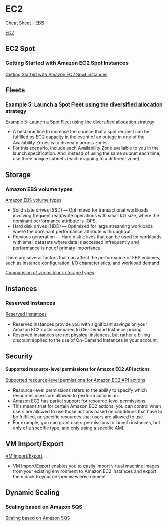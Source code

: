 # EC2

[Cheat Sheet - EBS](https://tutorialsdojo.com/amazon-ebs)

[EC2](https://tutorialsdojo.com/amazon-elastic-compute-cloud-amazon-ec2)

## EC2 Spot

### Getting Started with Amazon EC2 Spot Instances

[Getting Started with Amazon EC2 Spot Instances](https://aws.amazon.com/ec2/spot/getting-started/)


## Fleets

### Example 5: Launch a Spot Fleet using the diversified allocation strategy

[Example 5: Launch a Spot Fleet using the diversified allocation strategy](https://docs.aws.amazon.com/AWSEC2/latest/UserGuide/spot-fleet-examples.html#fleet-config5)

- A best practice to increase the chance that a spot request can be fulfilled by EC2 capacity in the event of an outage in one of the Availability Zones is to diversify across zones.
- For this scenario, include each Availability Zone available to you in the launch specification. And, instead of using the same subnet each time, use three unique subnets (each mapping to a different zone).


## Storage

### Amazon EBS volume types

[Amazon EBS volume types](https://docs.aws.amazon.com/AWSEC2/latest/UserGuide/ebs-volume-types.html)

- Solid state drives (SSD) — Optimized for transactional workloads involving frequent read/write operations with small I/O size, where the dominant performance attribute is IOPS.
- Hard disk drives (HDD) — Optimized for large streaming workloads where the dominant performance attribute is throughput.
- Previous generation — Hard disk drives that can be used for workloads with small datasets where data is accessed infrequently and performance is not of primary importance

There are several factors that can affect the performance of EBS volumes, such as instance configuration, I/O characteristics, and workload demand


[Comparision of varios block storage types](https://aws.amazon.com/ebs/features)


## Instances

### Reserved Instances

[Reserved Instances](https://docs.aws.amazon.com/AWSEC2/latest/UserGuide/ec2-reserved-instances.html)

- Reserved Instances provide you with significant savings on your Amazon EC2 costs compared to On-Demand Instance pricing. 
- Reserved Instances are not physical instances, but rather a billing discount applied to the use of On-Demand Instances in your account.


## Security

#### Supported resource-level permissions for Amazon EC2 API actions

[Supported resource-level permissions for Amazon EC2 API actions](https://docs.aws.amazon.com/AWSEC2/latest/UserGuide/iam-policy-structure.html#ec2-supported-iam-actions-resources)

- Resource-level permissions refers to the ability to specify which resources users are allowed to perform actions on. 
- Amazon EC2 has partial support for resource-level permissions. 
- This means that for certain Amazon EC2 actions, you can control when users are allowed to use those actions based on conditions that have to be fulfilled, or specific resources that users are allowed to use. 
- For example, you can grant users permissions to launch instances, but only of a specific type, and only using a specific AMI.


## VM Import/Export

[VM Import/Export](https://aws.amazon.com/ec2/vm-import)

- VM Import/Export enables you to easily import virtual machine images from your existing environment to Amazon EC2 instances and export them back to your on-premises environment


## Dynamic Scaling

### Scaling based on Amazon SQS

[Scaling based on Amazon SQS](https://docs.aws.amazon.com/autoscaling/ec2/userguide/as-using-sqs-queue.html)

